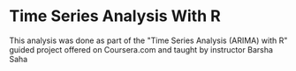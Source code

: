 # Time Series Analysis With R

This analysis was done as part of the "Time Series Analysis (ARIMA) with R" guided project offered on Coursera.com and taught by instructor Barsha Saha
